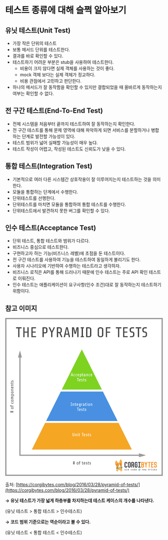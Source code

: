 # 테스트 종류에 대해 슬쩍 알아보기

## 유닛 테스트(Unit Test)

- 가장 작은 단위의 테스트
- 보통 메서드 단위를 테스트한다.
- 결과를 바로 확인할 수 있다.
- 테스트하기 어려운 부분은 stub을 사용하여 테스트한다.
  - 비용이 크지 않다면 실제 객체를 사용하는 것이 좋다.
  - mock 객체 보다는 실제 객체가 정교하다.
  - 비용 관점에서 고민하고 판단한다.
- 하나의 메서드가 잘 동작함을 확인할 수 있지만 결합되었을 때 올바르게 동작하는지 여부는 확인할 수 없다.

## 전 구간 테스트(End-To-End Test)

- 전체 시스템을 처음부터 끝까지 테스트하여 잘 동작하는지 확인한다.
- 전 구간 테스트를 통해 문제 영역에 대해 파악하게 되면 서비스를 분할하거나 병합하는 단계로 발전할 가능성이 있다.
- 테스트 범위가 넓어 실패할 가능성이 매우 높댜.
- 테스트 작성이 어렵고, 작성된 테스트도 신뢰도가 낮을 수 있다.

## 통합 테스트(Integration Test)

- 기본적으로 여러 다른 시스템간 상호작용이 잘 이루어지는지 테스트하는 것을 의미한다.
- 모듈을 통합하는 단계에서 수행한다.
- 단위테스트를 선행한다.
- 단위테스트를 마치면 모듈을 통합하여 통합 테스트를 수행한다.
- 단위테스트에서 발견하지 못한 버그를 확인할 수 있다.

## 인수 테스트(Acceptance Test)

- 단위 테스트, 통합 테스트와 범위가 다르다.
- 비즈니스 중심으로 테스트한다.
- 구현하고자 하는 기능(비즈니스 레벨)에 초점을 둔 테스트이다.
- 전 구간 테스트를 사용하여 기능을 테스트하여 동일하게 불리기도 한다.
- 사용자 시나리오에 기반하여 수행하는 테스트라고 생각하자.
- 비즈니스 로직은 API를 통해 드러나기 때문에 인수 테스트는 주로 API 확인 테스트로 이뤄진다.
- 인수 테스트는 애플리케이션이 요구사항(인수 조건)대로 잘 동작하는지 테스트하기 위함이다.

## 참고 이미지

![Untitled.png](./assets/Untitled.png)

출처: [https://corgibytes.com/blog/2016/03/28/pyramid-of-tests/](https://corgibytes.com/blog/2016/03/28/pyramid-of-tests/)

**→ 유닛 테스트가 가장 넓게 하층부를 차지하는데 테스트 케이스의 개수를 나타낸다.**

(유닛 테스트 > 통합 테스트 >  인수테스트)

**→ 코드 범위 기준으로는 역순이라고 볼 수 있다.**

(유닛 테스트 < 통합 테스트 <  인수테스트)

